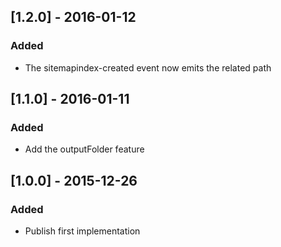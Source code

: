 ## [1.2.0] - 2016-01-12
### Added
- The sitemapindex-created event now emits the related path

## [1.1.0] - 2016-01-11
### Added
- Add the outputFolder feature

## [1.0.0] - 2015-12-26
### Added
- Publish first implementation
